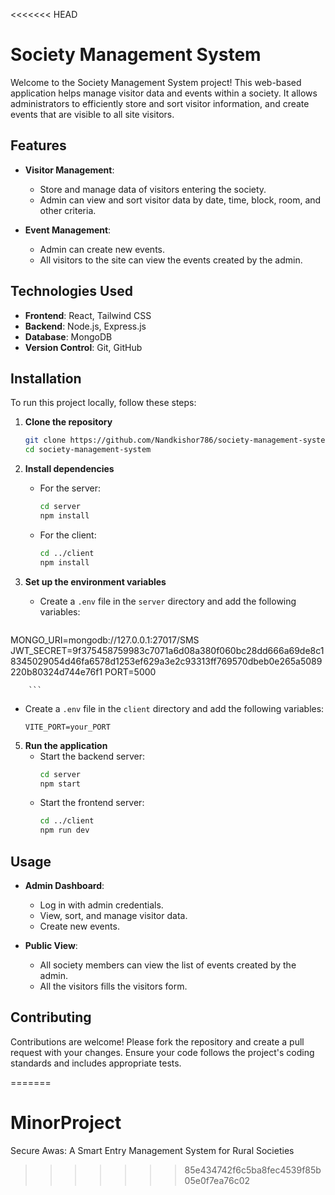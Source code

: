 <<<<<<< HEAD
# Society Management System

Welcome to the Society Management System project! This web-based application helps manage visitor data and events within a society. It allows administrators to efficiently store and sort visitor information, and create events that are visible to all site visitors.

## Features

- **Visitor Management**: 
  - Store and manage data of visitors entering the society.
  - Admin can view and sort visitor data by date, time, block, room, and other criteria.

- **Event Management**:
  - Admin can create new events.
  - All visitors to the site can view the events created by the admin.

## Technologies Used

- **Frontend**: React, Tailwind CSS
- **Backend**:  Node.js, Express.js
- **Database**: MongoDB
- **Version Control**: Git, GitHub

## Installation

To run this project locally, follow these steps:

1. **Clone the repository**
    ```bash
    git clone https://github.com/Nandkishor786/society-management-system.git
    cd society-management-system
    ```

2. **Install dependencies**
    - For the server:
        ```bash
        cd server
        npm install
        ```
    - For the client:
        ```bash
        cd ../client
        npm install
        ```

3. **Set up the environment variables**
    - Create a `.env` file in the `server` directory and add the following variables:
        ```env
MONGO_URI=mongodb://127.0.0.1:27017/SMS
JWT_SECRET=9f375458759983c7071a6d08a380f060bc28dd666a69de8c18345029054d46fa6578d1253ef629a3e2c93313ff769570dbeb0e265a5089220b80324d744e76f1
PORT=5000

        ```
   
   - Create a `.env` file in the `client` directory and add the following variables:
        ```env
        VITE_PORT=your_PORT
        ```

5. **Run the application**
    - Start the backend server:
        ```bash
        cd server
        npm start
        ```
    - Start the frontend server:
        ```bash
        cd ../client
        npm run dev
        ```

## Usage

- **Admin Dashboard**:
  - Log in with admin credentials.
  - View, sort, and manage visitor data.
  - Create new events.

- **Public View**:
  - All society members can view the list of events created by the admin.
  - All the visitors fills the visitors form.

## Contributing

Contributions are welcome! Please fork the repository and create a pull request with your changes. Ensure your code follows the project's coding standards and includes appropriate tests.





=======
# MinorProject
Secure Awas: A Smart Entry Management System for Rural Societies
>>>>>>> 85e434742f6c5ba8fec4539f85b05e0f7ea76c02
